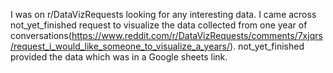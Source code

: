 I was on r/DataVizRequests looking for any interesting data. I came across not_yet_finished request to visualize the data collected from one year of conversations(https://www.reddit.com/r/DataVizRequests/comments/7xjqrs/request_i_would_like_someone_to_visualize_a_years/). not_yet_finished provided the data which was in a Google sheets link.
